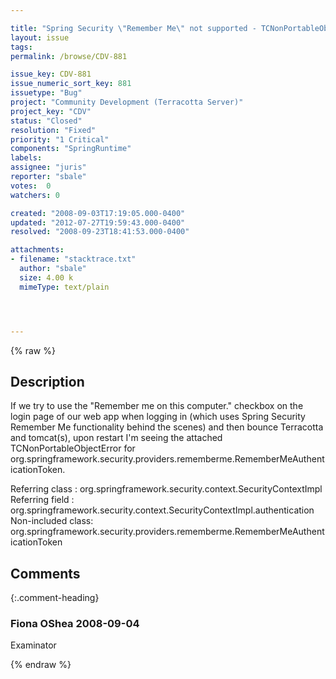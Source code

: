 ```yaml
---

title: "Spring Security \"Remember Me\" not supported - TCNonPortableObjectError"
layout: issue
tags: 
permalink: /browse/CDV-881

issue_key: CDV-881
issue_numeric_sort_key: 881
issuetype: "Bug"
project: "Community Development (Terracotta Server)"
project_key: "CDV"
status: "Closed"
resolution: "Fixed"
priority: "1 Critical"
components: "SpringRuntime"
labels: 
assignee: "juris"
reporter: "sbale"
votes:  0
watchers: 0

created: "2008-09-03T17:19:05.000-0400"
updated: "2012-07-27T19:59:43.000-0400"
resolved: "2008-09-23T18:41:53.000-0400"

attachments:
- filename: "stacktrace.txt"
  author: "sbale"
  size: 4.00 k
  mimeType: text/plain




---
```


{% raw %}

## Description

<div markdown="1" class="description">

If we try to use the "Remember me on this computer." checkbox on the login page of our web app when logging in (which uses Spring Security Remember Me functionality behind the scenes) and then bounce Terracotta and tomcat(s), upon restart I'm seeing the attached TCNonPortableObjectError for org.springframework.security.providers.rememberme.RememberMeAuthenticationToken.

Referring class   : org.springframework.security.context.SecurityContextImpl
Referring field   : org.springframework.security.context.SecurityContextImpl.authentication
Non-included class: org.springframework.security.providers.rememberme.RememberMeAuthenticationToken

</div>

## Comments


{:.comment-heading}
### **Fiona OShea** <span class="date">2008-09-04</span>

<div markdown="1" class="comment">

Examinator

</div>



{% endraw %}
